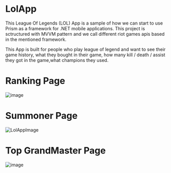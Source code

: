 # LolApp

This League Of Legends (LOL) App is a sample of how we can start to use Prism as a framework for .NET mobile applications. This project is sctructured with MVVM pattern and we call different riot games apis based in the mentioned framework.

This App is built for people who play league of legend and want to see their game history, what they bought in their game, how many kill / death / assist they got in the game,what champions they used.

# Ranking Page
![image](https://user-images.githubusercontent.com/52639107/112684213-115d0e00-8e49-11eb-80e9-8fbcef36558a.png)

# Summoner Page
![LolAppImage](https://user-images.githubusercontent.com/52285339/112706096-62382b00-8e78-11eb-870c-405026bedbbd.png)

# Top GrandMaster Page
![image](https://user-images.githubusercontent.com/52639107/112708035-e513b280-8e85-11eb-9702-1831e73a505d.png)


